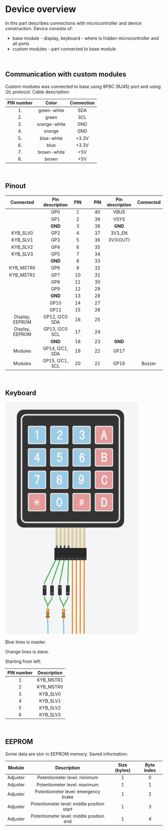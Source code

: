 # Device overview

In this part describes connections with microcontroller and device construction. Device consists of:

- base module - display, keyboard - where is hidden microcontroller and all ports
- custom modules - part connected to base module

&nbsp;

## Communication with custom modules

Custom modules was connected to base using 8P8C (RJ45) port and using i2c protocol.
Cable description:

| PIN number |    Color     | Connection |
|:----------:|:------------:|:----------:|
|     1.     | green-white  |    SDA     |
|     2.     |    green     |    SCL     |
|     3.     | orange-white |    GND     |
|     4.     |    orange    |    GND     |
|     5.     |  blue-white  |   +3.3V    |
|     6.     |     blue     |   +3.3V    |
|     7.     | brown-white  |    +5V     |
|     8.     |    brown     |    +5V     |

&nbsp;

## Pinout

|    Connected    | Pin description | PIN | &nbsp;&nbsp;&nbsp; | PIN | Pin description | Connected |
|:---------------:|:---------------:|:---:|--------------------|:---:|:---------------:|:---------:|
|                 |       GP0       |  1  |                    | 40  |      VBUS       |           |
|                 |       GP1       |  2  |                    | 39  |      VSYS       |           |
|                 |     **GND**     |  3  |                    | 38  |     **GND**     |           |
|    KYB_SLV0     |       GP2       |  4  |                    | 37  |     3V3_EN      |           |
|    KYB_SLV1     |       GP3       |  5  |                    | 36  |    3V3(OUT)     |           |
|    KYB_SLV2     |       GP4       |  6  |                    | 35  |                 |           |
|    KYB_SLV3     |       GP5       |  7  |                    | 34  |                 |           |
|                 |     **GND**     |  8  |                    | 33  |                 |           |
|    KYB_MSTR0    |       GP6       |  9  |                    | 32  |                 |           |
|    KYB_MSTR1    |       GP7       | 10  |                    | 31  |                 |           |
|                 |       GP8       | 11  |                    | 30  |                 |           |
|                 |       GP9       | 12  |                    | 29  |                 |           |
|                 |     **GND**     | 13  |                    | 28  |                 |           |
|                 |      GP10       | 14  |                    | 27  |                 |           |
|                 |      GP11       | 15  |                    | 26  |                 |           |
| Display, EEPROM | GP12, I2C0 SDA  | 16  |                    | 25  |                 |           |
| Display, EEPROM | GP13, I2C0 SCL  | 17  |                    | 24  |                 |           |
|                 |     **GND**     | 18  |                    | 23  |     **GND**     |           |
|     Modules     | GP14, I2C1, SDA | 19  |                    | 22  |      GP17       |           |
|     Modules     | GP15, I2C1, SCL | 20  |                    | 21  |      GP16       |  Buzzer   |

&nbsp;

## Keyboard

![img_1.png](img/img_1.png)

Blue lines is master.

Orange lines is slave.

Starting from left:

| PIN number | Description |
|:----------:|:-----------:|
|     1      |  KYB_MSTR1  |
|     2      |  KYB_MSTR0  |
|     3      |  KYB_SLV0   |
|     4      |  KYB_SLV1   |
|     5      |  KYB_SLV2   |
|     6      |  KYB_SLV3   |

&nbsp;

## EEPROM

Some data are stor in EEPROM memory. Saved information:

|  Module  |                Description                 | Size (bytes) | Byte index |
|:--------:|:------------------------------------------:|:------------:|:----------:|
| Adjuster |        Potentiometer level: minimum        |      1       |     0      |
| Adjuster |        Potentiometer level: maximum        |      1       |     1      |
| Adjuster |    Potentiometer level: emergency brake    |      1       |     2      |
| Adjuster | Potentiometer level: middle position start |      1       |     3      |
| Adjuster |  Potentiometer level: middle position end  |      1       |     4      |